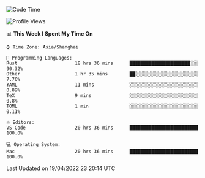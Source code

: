 <!--START_SECTION:waka-->
![Code Time](http://img.shields.io/badge/Code%20Time-1%2C245%20hrs%2043%20mins-blue)

![Profile Views](http://img.shields.io/badge/Profile%20Views-17-blue)

📊 **This Week I Spent My Time On** 

```text
⌚︎ Time Zone: Asia/Shanghai

💬 Programming Languages: 
Rust                     18 hrs 36 mins      ██████████████████████░░░   90.32% 
Other                    1 hr 35 mins        ██░░░░░░░░░░░░░░░░░░░░░░░   7.76% 
YAML                     11 mins             ░░░░░░░░░░░░░░░░░░░░░░░░░   0.89% 
TeX                      9 mins              ░░░░░░░░░░░░░░░░░░░░░░░░░   0.8% 
TOML                     1 min               ░░░░░░░░░░░░░░░░░░░░░░░░░   0.11%

🔥 Editors: 
VS Code                  20 hrs 36 mins      █████████████████████████   100.0%

💻 Operating System: 
Mac                      20 hrs 36 mins      █████████████████████████   100.0%

```


 Last Updated on 19/04/2022 23:20:14 UTC
<!--END_SECTION:waka-->
